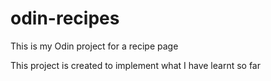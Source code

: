 # odin-recipes

This is my Odin project for a recipe page

This project is created to implement what I have learnt so far
